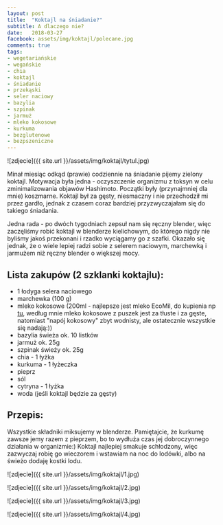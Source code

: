 ```yaml
---
layout: post
title:  "Koktajl na śniadanie?"
subtitle: A dlaczego nie?
date:   2018-03-27
facebook: assets/img/koktajl/polecane.jpg
comments: true
tags:
- wegetariańskie
- wegańskie
- chia
- koktajl
- śniadanie
- przekąski
- seler naciowy
- bazylia
- szpinak
- jarmuż
- mleko kokosowe
- kurkuma
- bezglutenowe
- bezpszeniczne
---
```


![zdjecie]({{ site.url }}/assets/img/koktajl/tytul.jpg)

Minał miesiąc odkąd (prawie) codziennie na śniadanie pijemy zielony koktajl. Motywacja była jedna - oczyszczenie organizmu z toksyn w celu zminimalizowania objawów Hashimoto. Początki były (przynajmniej dla mnie) koszmarne. Koktajl był za gęsty, niesmaczny i nie przechodził mi przez gardło, jednak z czasem coraz bardziej przyzwyczajałam się do takiego śniadania. 

Jedna rada - po dwóch tygodniach zepsuł nam się ręczny blender, więc zaczęliśmy robić koktajl w blenderze kielichowym, do którego nigdy nie byliśmy jakoś przekonani i rzadko wyciągamy go z szafki. Okazało się jednak, że o wiele lepiej radzi sobie z selerem naciowym, marchewką i jarmużem niż ręczny blender o większej mocy.

## Lista zakupów (2 szklanki koktajlu):
* 1 łodyga selera naciowego
* marchewka (100 g)
* mleko kokosowe (200ml - najlepsze jest mleko EcoMil, do kupienia np [tu](https://ezakupy.tesco.pl/groceries/pl-PL/products/2003120769434), według mnie mleko kokosowe z puszek jest za tłuste i za gęste, natomiast "napój kokosowy" zbyt wodnisty, ale ostatecznie wszystkie się nadają:))
* bazylia świeża ok. 10 listków
* jarmuż ok. 25g
* szpinak świeży ok. 25g
* chia - 1 łyżka
* kurkuma - 1 łyżeczka
* pieprz
* sól
* cytryna - 1 łyżka
* woda (jeśli koktajl będzie za gęsty)

## Przepis:

Wszystkie składniki miksujemy w blenderze. Pamiętajcie, że kurkumę zawsze jemy razem z pieprzem, bo to wydłuża czas jej dobroczynnego działania w organizmie:) Koktajl najlepiej smakuje schłodzony, więc zazwyczaj robię go wieczorem i wstawiam na noc do lodówki, albo na świeżo dodaję kostki lodu. 

![zdjecie]({{ site.url }}/assets/img/koktajl/1.jpg)

![zdjecie]({{ site.url }}/assets/img/koktajl/2.jpg)

![zdjecie]({{ site.url }}/assets/img/koktajl/3.jpg)

![zdjecie]({{ site.url }}/assets/img/koktajl/4.jpg)